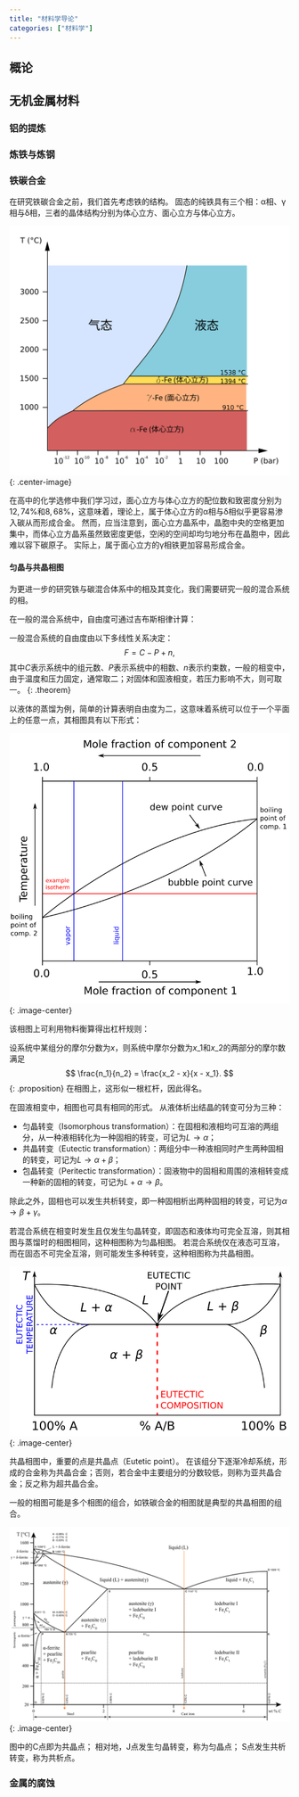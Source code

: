 ```yaml
---
title: "材料学导论"
categories: ["材料学"]
---
```


## 概论

## 无机金属材料

### 铝的提炼

### 炼铁与炼钢

### 铁碳合金

在研究铁碳合金之前，我们首先考虑铁的结构。
固态的纯铁具有三个相：α相、γ相与δ相，三者的晶体结构分别为体心立方、面心立方与体心立方。

![](/assets/material/Pure_iron_phase_diagram.svg)
{: .center-image}

在高中的化学选修中我们学习过，面心立方与体心立方的配位数和致密度分别为$12, 74\%$和$8,68\%$，这意味着，理论上，属于体心立方的α相与δ相似乎更容易渗入碳从而形成合金。
然而，应当注意到，面心立方晶系中，晶胞中央的空格更加集中，而体心立方晶系虽然致密度更低，空闲的空间却均匀地分布在晶胞中，因此难以容下碳原子。
实际上，属于面心立方的γ相铁更加容易形成合金。

#### 匀晶与共晶相图

为更进一步的研究铁与碳混合体系中的相及其变化，我们需要研究一般的混合系统的相。

在一般的混合系统中，自由度可通过吉布斯相律计算：

一般混合系统的自由度由以下多线性关系决定：
$$F = C - P + n,$$
其中$C$表示系统中的组元数、$P$表示系统中的相数、$n$表示约束数，一般的相变中，由于温度和压力固定，通常取二；对固体和固液相变，若压力影响不大，则可取一。
{: .theorem}

以液体的蒸馏为例，简单的计算表明自由度为二，这意味着系统可以位于一个平面上的任意一点，其相图具有以下形式：

![](/assets/material/Binary_Boiling_Point_Diagram.svg)
{: .image-center}

该相图上可利用物料衡算得出杠杆规则：

设系统中某组分的摩尔分数为$x$，则系统中摩尔分数为$x\_1$和$x\_2$的两部分的摩尔数满足
$$
\frac{n_1}{n_2} = \frac{x_2 - x}{x - x_1}.
$$
{: .proposition}
在相图上，这形似一根杠杆，因此得名。

在固液相变中，相图也可具有相同的形式。
从液体析出结晶的转变可分为三种：
- 匀晶转变（Isomorphous transformation）：在固相和液相均可互溶的两组分，从一种液相转化为一种固相的转变，可记为$L \to \alpha$；
- 共晶转变（Eutectic transformation）：两组分中一种液相同时产生两种固相的转变，可记为$L \to \alpha + \beta$；
- 包晶转变（Peritectic transformation）：固液物中的固相和周围的液相转变成一种新的固相的转变，可记为$L + \alpha \to \beta$。

除此之外，固相也可以发生共析转变，即一种固相析出两种固相的转变，可记为$\alpha \to \beta + \gamma$。

若混合系统在相变时发生且仅发生匀晶转变，即固态和液体均可完全互溶，则其相图与蒸馏时的相图相同，这种相图称为匀晶相图。
若混合系统仅在液态可互溶，而在固态不可完全互溶，则可能发生多种转变，这种相图称为共晶相图。

![](/assets/material/Eutectic_system_phase_diagram.svg)
{: .image-center}

共晶相图中，重要的点是共晶点（Eutetic point）。
在该组分下逐渐冷却系统，形成的合金称为共晶合金；否则，若合金中主要组分的分数较低，则称为亚共晶合金；反之称为超共晶合金。

一般的相图可能是多个相图的组合，如铁碳合金的相图就是典型的共晶相图的组合。

![](/assets/material/Iron_carbon_phase_diagram.svg)
{: .image-center}

图中的C点即为共晶点；
相对地，J点发生匀晶转变，称为匀晶点；
S点发生共析转变，称为共析点。


### 金属的腐蚀
